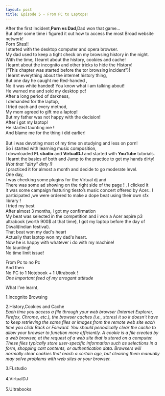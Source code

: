 ```yaml
---
layout: post
title: Episode 5 - From PC to Laptops! 
---
```

After the first Incident,<strong>Porn vs Dad</strong>,Dad won that game... <br>
But after some time i figured it out how to access the most Broad website network!<br>
Porn Sites!!<br>
 I started with the desktop computer and opera browser. <br>
 My dad used to keep a tight check on my browsing history in the night. <br>
 With the time, I learnt about the history, cookies and cache!<br>
I learnt about the incognito and other tricks to hide the History! <br>
("This chapter was started before the tor browsing incident")!<br>
I learnt everything about the internet history thing,<br>
But one day he caught me Red-handed ,<br> No it was white handed! You know what i am talking about!<br>
He warned me and sold my desktop pc!<br>
After a long period of darkness,<br>
I demanded for the laptop,<br>
I tried each and every method,<br>
My mom agreed to gift me a laptop!<br>
But my father was not happy with the decision!<br>
After i got my laptop!<br>
He started taunting me !<br>
And blame me for the thing i did earlier!<br>
<br>
But i was devoting most of my time on studying and less on porn!<br>
So i started with learning music composition,<br>
I downloaded <strong>FL studio</strong> and <strong>VirtualDJ</strong>  and started with <strong>YouTube</strong> tutorials.<br>
I learnt the basics of both and 
Jump to the practice to get my hands dirty!<br>
<em>(Not that "dirty" dirty !)</em><br>
I practiced it for almost a month and decide to go moderate level. <br>
One day, <br>
I was checking some plugins for the Virtual dj and <br>
There was some ad showing on the right side of the page !, 
I clicked it <br>
It was some campaign featuring tiesto’s music concert offered by Acer..
I participated ,we were ordered to make a dope beat using their own sfx library !<br>
I tried my best<br>
After almost 3 months, I got my confirmation <br>
My beat was selected in the competition and i won a Acer aspire p3 ultrabook (worth 900$ at that time), 
I got my laptop before the day of Diwali(Indian festival).<br>
That beat won my dad's heart<br>
Actually that laptop won my dad's heart. <br>
Now he is happy with whatever i do with my machine! <br>
No taunting! <br>
No time limit issue! <br>

From Pc to no Pc <br>
And then<br>
No PC to 1 Notebook + 1 Ultrabook !<br>
<em>
*One important feed of my arrogant attitude*
</em>
<br>

What I’ve learnt,<br>

1.Incognito Browsing<br>
2.History,Cookies and Cache
<br>
<em>Each time you access a file through your web browser (Internet Explorer, Firefox, Chrome, etc.), the browser caches (i.e., stores) it so it doesn't have to keep retrieving the same files or images from the remote web site each time you click Back or Forward. You should periodically clear the cache to allow your browser to function more efficiently.
A cookie is a file created by a web browser, at the request of a web site that is stored on a computer. These files typically store user-specific information such as selections in a form, shopping cart contents, or authentication data. Browsers will normally clear cookies that reach a certain age, but clearing them manually may solve problems with web sites or your browser.</em><br>
3.FLstudio <br>
<br>4.VirtualDJ <br>
<br>5.Ultrabooks 
